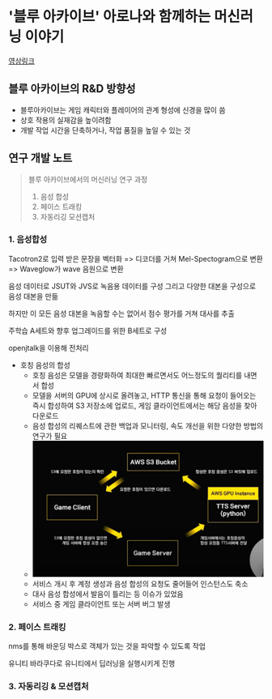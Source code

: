 # '블루 아카이브' 아로나와 함께하는 머신러닝 이야기

[영상링크](https://www.youtube.com/watch?v=UOSJVlqejlI)

## 블루 아카이브의 R&D 방향성

- 블루아카이브는 게임 캐릭터와 플레이어의 관계 형성에 신경을 많이 씀
- 상호 작용의 실재감을 높이려함
- 개발 작업 시간을 단축하거나, 작업 품질을 높일 수 있는 것

## 연구 개발 노트

> 블루 아카이브에서의 머신러닝 연구 과정
>
> 1. 음성 합성
> 2. 페이스 트래킹
> 3. 자동리깅 모션캡처

### 1. 음성합성

Tacotron2로 입력 받은 문장을 벡터화 => 디코더를 거쳐 Mel-Spectogram으로 변환 => Waveglow가 wave 음원으로 변환

음성 데이터로 JSUT와 JVS로 녹음용 데이터를 구성 그리고 다양한 대본을 구성으로 음성 대본을 만듦

하지만 이 모든 음성 대본을 녹음할 수는 없어서 점수 평가를 거쳐 대사를 추출

주학습 A세트와 향후 업그레이드를 위한 B세트로 구성

openjtalk을 이용해 전처리

- 호칭 음성의 합성
  - 호칭 음성은 모델을 경량화하여 최대한 빠르면서도 어느정도의 퀄리티를 내면서 합성
  - 모델을 서버의 GPU에 상시로 올려놓고, HTTP 통신을 통해 요청이 들어오는 즉시 합성하여 S3 저장소에 업로드, 게임 클라이언트에서는 해당 음성을 찾아 다운로드
  - 음성 합성의 리퀘스트에 관한 백업과 모니터링, 속도 개선을 위한 다양한 방법의 연구가 필요
  - ![](./aws%20%EB%AA%A8%EB%8D%B8.PNG)
  - 서비스 개시 후 계정 생성과 음성 합성의 요청도 줄어들어 인스턴스도 축소
  - 대사 음성 합성에서 발음이 틀리는 등 이슈가 있었음
  - 서비스 중 게임 클라이언트 또는 서버 버그 발생

### 2. 페이스 트래킹

nms를 통해 바운딩 박스로 객체가 있는 것을 파악할 수 있도록 작업

유니티 바라쿠다로 유니티에서 딥러닝을 실행시키게 진행

### 3. 자동리깅 & 모션캡처
